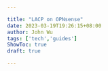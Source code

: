 ```yaml
---

title: "LACP on OPNsense"
date: 2023-03-19T19:26:15+08:00
author: John Wu
tags: ['tech','guides']
ShowToc: true
draft: true

---
```


